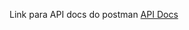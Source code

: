Link para API docs do postman
[API Docs](https://web.postman.co/collections/8606340-da0e977b-05a6-4120-bd9e-27fb4f2fc087?version=latest&workspace=4b615209-a230-4e51-aef0-309c3a986e86)
